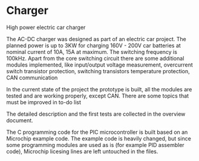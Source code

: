 # Charger
High power electric car charger

The AC-DC charger was designed as part of an electric car project. 
The planned power is up to 3KW for charging 160V - 200V car batteries at nominal current of 10A, 15A at maximum. The switching frequency is 100kHz.
Apart from the core switching circuit there are some additional modules implemented, like input/output voltage measurement, overcurrent switch transistor protection, switching transistors temperature protection, CAN communication 

In the current state of the project the prototype is built, all the modules are tested and are working properly, except CAN. 
There are some topics that must be improved in to-do list

The detailed description and the first tests are collected in the overview document.

The C programming code for the PIC microcontroller is built based on an Microchip example code. The example code is heavily changed, but since some programming modules are used as is (for example PID assembler code), Microchip licesing lines are left untouched in the files.
